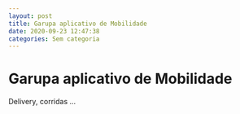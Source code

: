 ```yaml
---
layout: post
title: Garupa aplicativo de Mobilidade
date: 2020-09-23 12:47:38 
categories: Sem categoria
---
```


# Garupa aplicativo de Mobilidade

Delivery, corridas ...
